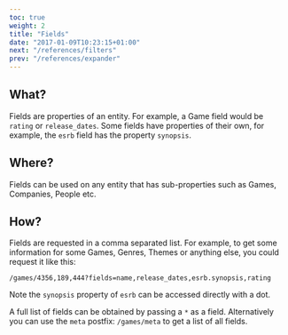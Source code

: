 ```yaml
---
toc: true
weight: 2
title: "Fields"
date: "2017-01-09T10:23:15+01:00"
next: "/references/filters"
prev: "/references/expander"
---
```


## What?
Fields are properties of an entity. For example, a Game field would be `rating` or `release_dates`. Some fields have properties of their own, for example, the `esrb` field has the property `synopsis`.

## Where?
Fields can be used on any entity that has sub-properties such as Games, Companies, People etc.

## How?
Fields are requested in a comma separated list. For example, to get some information for some Games, Genres, Themes or anything else, you could request it like this:  
 
`/games/4356,189,444?fields=name,release_dates,esrb.synopsis,rating `

Note the `synopsis` property of `esrb` can be accessed directly with a dot.

A full list of fields can be obtained by passing a `*` as a field. Alternatively you can use the `meta` postfix: `/games/meta` to get a list of all fields.

